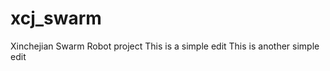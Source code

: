 xcj_swarm
=========

Xinchejian Swarm Robot project
This is a simple edit
This is another simple edit
